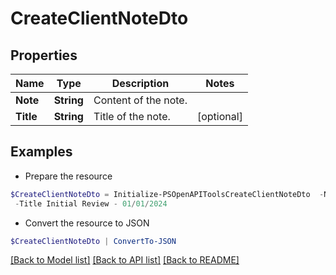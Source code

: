 # CreateClientNoteDto
## Properties

Name | Type | Description | Notes
------------ | ------------- | ------------- | -------------
**Note** | **String** | Content of the note. | 
**Title** | **String** | Title of the note. | [optional] 

## Examples

- Prepare the resource
```powershell
$CreateClientNoteDto = Initialize-PSOpenAPIToolsCreateClientNoteDto  -Note Passed to the engineering team. Review on 01/07/2024 `
 -Title Initial Review - 01/01/2024
```

- Convert the resource to JSON
```powershell
$CreateClientNoteDto | ConvertTo-JSON
```

[[Back to Model list]](../README.md#documentation-for-models) [[Back to API list]](../README.md#documentation-for-api-endpoints) [[Back to README]](../README.md)

